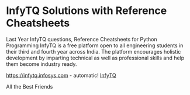 # InfyTQ Solutions with Reference Cheatsheets
Last Year InfyTQ questions, Reference Cheatsheets for Python Programming
InfyTQ is a free platform open to all engineering students in their third and fourth year across India. The platform encourages holistic development by imparting technical as well as professional skills and help them become industry ready.
</div>

https://infytq.infosys.com - automatic!
[InfyTQ](https://infytq.infosys.com)


All the Best Friends 
